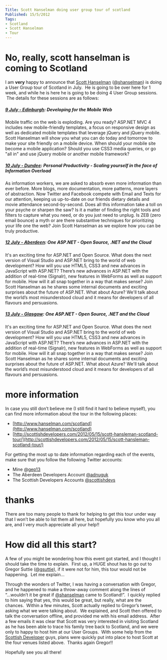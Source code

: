 ```yaml
---
Title: Scott Hanselman doing user group tour of scotland
Published: 15/5/2012
Tags:
- Scotland
- Scott Hanselman
- Tour
---
```


# No, really, scott hanselman is coming to Scotland

I am **very** happy to announce that [Scott Hanselman](http://www.hanselman.com) ([@shanselman](https://twitter.com/#!/shanselman)) is doing a User Group tour of Scotland in July.  He is going to be over here for 1 week, and while he is here he is going to be doing 4 User Group sessions.  The details for these sessions are as follows:

##### **[9 July - Edinburgh](http://scott-hanselman-edi-2012.eventbrite.co.uk/?ref=gep13blog)**: Developing for the Mobile Web

Mobile traffic on the web is exploding. Are you ready? ASP.NET MVC 4 includes new mobile-friendly templates, a focus on responsive design as well as dedicated mobile templates that leverage jQuery and jQuery mobile. Scott Hanselman will show you what you can do today and tomorrow to make your site friendly on a mobile device. When should your mobile site become a mobile application? Should you use CSS3 media queries, or go "all in" and use jQuery mobile or another mobile framework?

##### **[10 July - Dundee](http://scott-hanselman-dee-2012.eventbrite.co.uk/?ref=gep13blog)**: Personal Productivity - Scaling yourself in the face of Information Overload

As information workers, we are asked to absorb even more information than ever before. More blogs, more documentation, more patterns, more layers of abstraction. Now Twitter and Facebook compete with Email and Texts for our attention, keeping us up-to-date on our friends dietary details and movie attendance second-by-second. Does all this information take a toll on your psyche or sharpen the saw? Is it a matter of finding the right tools and filters to capture what you need, or do you just need to unplug. Is ZEB (zero email bounce) a myth or are there substantive techniques for prioritizing your life one the web? Join Scott Hanselman as we explore how you can be truly productive.

##### **[12 July - Aberdeen](http://scott-hanselman-abz-2012.eventbrite.co.uk/?ref=gep13blog)**: One ASP.NET - Open Source, .NET and the Cloud

It's an exciting time for ASP.NET and Open Source. What does the next version of Visual Studio and ASP.NET bring to the world of web development? How will you use HTML5, CSS3 and new advances in JavaScript with ASP.NET? There’s new advances in ASP.NET with the addition of real-time (Signalr), new features in WebForms as well as support for mobile. How will it all snap together in a way that makes sense? Join Scott Hanselman as he shares some internal documents and exciting surprises about the future of ASP.NET. What about Azure? We'll talk about the world’s most misunderstood cloud and it means for developers of all flavours and persuasions.

##### **[13 July - Glasgow](http://scott-hanselman-gla-2012.eventbrite.co.uk/?ref=gep13blog)**: One ASP.NET - Open Source, .NET and the Cloud

It's an exciting time for ASP.NET and Open Source. What does the next version of Visual Studio and ASP.NET bring to the world of web development? How will you use HTML5, CSS3 and new advances in JavaScript with ASP.NET? There’s new advances in ASP.NET with the addition of real-time (Signalr), new features in WebForms as well as support for mobile. How will it all snap together in a way that makes sense? Join Scott Hanselman as he shares some internal documents and exciting surprises about the future of ASP.NET. What about Azure? We'll talk about the world’s most misunderstood cloud and it means for developers of all flavours and persuasions.

# more information

In case you still don’t believe me (I still find it hard to believe myself), you can find more information about the tour in the following places:

- [http://www.hanselman.com/scotland](http://www.hanselman.com/scotland)
- [http://scottishdevelopers.com/2012/05/15/scott-hansleman-scotland-tour/](http://scottishdevelopers.com/2012/05/15/scott-hansleman-scotland-tour/)

For getting the most up to date information regarding each of the events, make sure that you follow the following Twitter accounts:

- Mine [@gep13](https://twitter.com/#!/gep13)
- The Aberdeen Developers Account [@adnuguk](https://twitter.com/#!/adnuguk)
- The Scottish Developers Accounts [@scottishdevs](https://twitter.com/#!/scottishdevs)

# thanks

There are too many people to thank for helping to get this tour under way that I won’t be able to list them all here, but hopefully you know who you all are, and I very much appreciate all your help!!

# How did all this start?

A few of you might be wondering how this event got started, and I thought I should take the time to explain.  First up, a HUGE shout has to go out to Gregor Suttie ([@gsuttie](https://twitter.com/#!/gsuttie)), if it were not for him, this tour would not be happening.  Let me explain...

Through the wonders of Twitter, I was having a conversation with Gregor, and he happened to make a throw-away comment along the lines of “...wouldn’t it be great if [@shanselman](https://twitter.com/#!/shanselman) came to Scotland!”.  I quickly replied to him saying that yes, this would be great, but really, what are the chances.  Within a few minutes, Scott actually replied to Gregor’s tweet, asking what we were talking about.  We explained, and Scott then offered to talk the conversation offline, and provided me with his email address.  After a few emails it was clear that Scott was very interested in visiting Scotland as he has been able to trace his family tree back to Scotland, and we were only to happy to host him at our User Groups.  With some help from the [Scottish Developer](http://scottishdevelopers.com/) guys, plans were quickly put into place to host Scott at the four venues listed above.  Thanks again Gregor!!

Hopefully see you all there!
